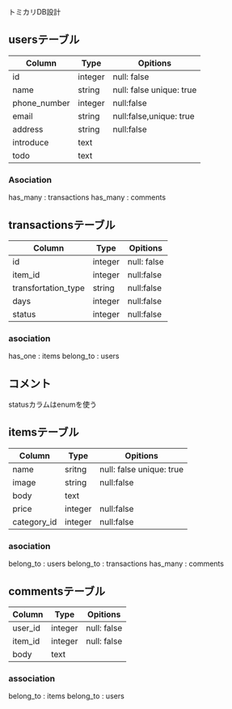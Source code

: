トミカリDB設計

## usersテーブル
|Column|Type|Opitions|
|------|----|--------|
|id|integer|null: false|
|name|string|null: false unique: true|
|phone_number|integer|null:false|
|email|string|null:false,unique: true|
|address|string|null:false|
|introduce|text|
|todo|text|

### Asociation
has_many : transactions
has_many : comments



## transactionsテーブル
|Column|Type|Opitions|
|------|----|--------|
|id|integer|null: false|
|item_id|integer|null:false|
|transfortation_type|string|null:false|
|days|integer|null:false|
|status|integer|null:false|


### asociation
has_one : items
belong_to : users


## コメント
statusカラムはenumを使う



## itemsテーブル
|Column|Type|Opitions|
|------|----|--------|
|name|sritng|null: false unique: true|
|image|string|null:false|
|body|text|
|price|integer|null:false|
|category_id|integer|null:false|

### asociation
belong_to : users
belong_to : transactions
has_many : comments



## commentsテーブル
|Column|Type|Opitions|
|------|----|--------|
|user_id|integer|null: false|
|item_id|integer|null: false|
|body|text|

### association
belong_to : items
belong_to : users

